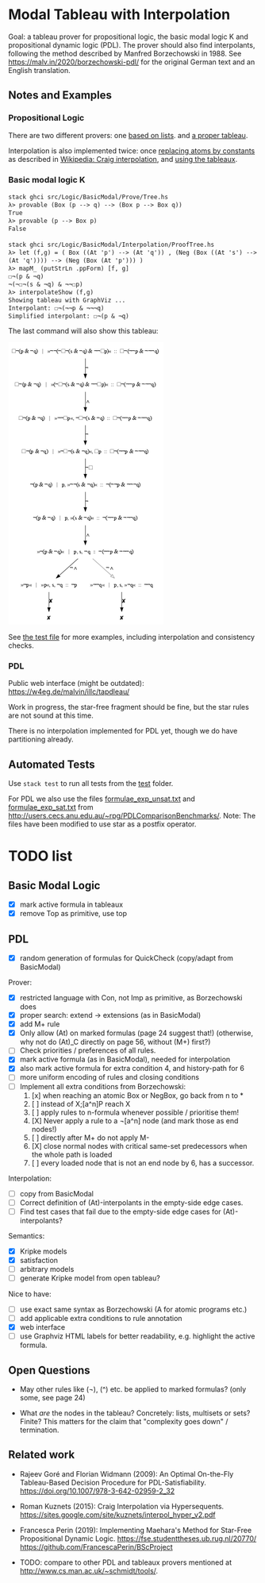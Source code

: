 # Modal Tableau with Interpolation

Goal: a tableau prover for propositional logic, the basic modal logic K and propositional dynamic logic (PDL).
The prover should also find interpolants, following the method described by Manfred Borzechowski in 1988.
See <https://malv.in/2020/borzechowski-pdl/> for the original German text and an English translation.

## Notes and Examples

### Propositional Logic

There are two different provers:
one [based on lists](src/Logic/Propositional/Prove/List.hs).
and [a proper tableau](src/Logic/Propositional/Prove/Tree.hs).

Interpolation is also implemented twice:
once [replacing atoms by constants](src/Logic/Propositional/Interpolation/Naive.hs) as described in [Wikipedia: Craig interpolation](https://en.wikipedia.org/wiki/Craig_interpolation#Proof_of_Craig's_interpolation_theorem), and
 [using the tableaux](src/Logic/Propositional/Interpolation/ProofTree.hs).

### Basic modal logic K

    stack ghci src/Logic/BasicModal/Prove/Tree.hs
    λ> provable (Box (p --> q) --> (Box p --> Box q))
    True
    λ> provable (p --> Box p)
    False
    
    stack ghci src/Logic/BasicModal/Interpolation/ProofTree.hs
    λ> let (f,g) = ( Box ((At 'p') --> (At 'q')) , (Neg (Box ((At 's') --> (At 'q')))) --> (Neg (Box (At 'p'))) )
    λ> mapM_ (putStrLn .ppForm) [f, g]
    ☐¬(p & ¬q)
    ¬(¬☐¬(s & ¬q) & ¬¬☐p)
    λ> interpolateShow (f,g)
    Showing tableau with GraphViz ...
    Interpolant: ☐¬(¬¬p & ¬¬¬q)
    Simplified interpolant: ☐¬(p & ¬q)

The last command will also show this tableau:

![](docu/BasicModal-example.png)

See [the test file](test/basicmodal.hs) for more examples, including interpolation and consistency checks.

### PDL

Public web interface (might be outdated): <https://w4eg.de/malvin/illc/tapdleau/>

Work in progress, the star-free fragment should be fine, but the star rules are not sound at this time.

There is no interpolation implemented for PDL yet, though we do have partitioning already.

## Automated Tests

Use `stack test` to run all tests from the [test](test/) folder.

For PDL we also use the files [formulae_exp_unsat.txt](data/formulae_exp_unsat.txt)
and [formulae_exp_sat.txt](data/formulae_exp_sat.txt)
from <http://users.cecs.anu.edu.au/~rpg/PDLComparisonBenchmarks/>.
Note: The files have been modified to use star as a postfix operator.

# TODO list

## Basic Modal Logic

- [X] mark active formula in tableaux
- [X] remove Top as primitive, use top

## PDL

- [X] random generation of formulas for QuickCheck (copy/adapt from BasicModal)

Prover:

- [X] restricted language with Con, not Imp as primitive, as Borzechowski does
- [X] proper search: extend -> extensions (as in BasicModal)
- [X] add M+ rule
- [X] Only allow (At) on marked formulas (page 24 suggest that!) (otherwise, why not do (At)_C directly on page 56, without (M+) first?)
- [ ] Check priorities / preferences of all rules.
- [X] mark active formula (as in BasicModal), needed for interpolation
- [x] also mark active formula for extra condition 4, and history-path for 6
- [ ] more uniform encoding of rules and closing conditions
- [ ] Implement all extra conditions from Borzechowski:
    1. [x] when reaching an atomic Box or NegBox, go back from n to *
    2. [ ] instead of X;[a^n]P reach X
    3. [ ] apply rules to n-formula whenever possible / prioritise them!
    4. [X] Never apply a rule to a ¬[a^n] node (and mark those as end nodes!)
    5. [ ] directly after M+ do not apply M-
    6. [X] close normal nodes with critical same-set predecessors when the whole path is loaded
    7. [ ] every loaded node that is not an end node by 6, has a successor.

Interpolation:

- [ ] copy from BasicModal
- [ ] Correct definition of (At)-interpolants in the empty-side edge cases.
- [ ] Find test cases that fail due to the empty-side edge cases for (At)-interpolants?

Semantics:

- [x] Kripke models
- [x] satisfaction
- [ ] arbitrary models
- [ ] generate Kripke model from open tableau?

Nice to have:

- [ ] use exact same syntax as Borzechowski (A for atomic programs etc.)
- [ ] add applicable extra conditions to rule annotation
- [x] web interface
- [ ] use Graphviz HTML labels for better readability, e.g. highlight the active formula.

## Open Questions

- May other rules like (¬), (^) etc. be applied to marked formulas? (only some, see page 24)

- What *are* the nodes in the tableau? Concretely: lists, multisets or sets? Finite?
  This matters for the claim that "complexity goes down" / termination.

## Related work

- Rajeev Goré and Florian Widmann (2009): An Optimal On-the-Fly Tableau-Based Decision Procedure for PDL-Satisfiability.
  <https://doi.org/10.1007/978-3-642-02959-2_32>

- Roman Kuznets (2015): Craig Interpolation via Hypersequents.
  <https://sites.google.com/site/kuznets/interpol_hyper_v2.pdf>

- Francesca Perin (2019): Implementing Maehara's Method for Star-Free Propositional Dynamic Logic.
  <https://fse.studenttheses.ub.rug.nl/20770/>
  <https://github.com/FrancescaPerin/BScProject>

- TODO: compare to other PDL and tableaux provers mentioned at <http://www.cs.man.ac.uk/~schmidt/tools/>.
